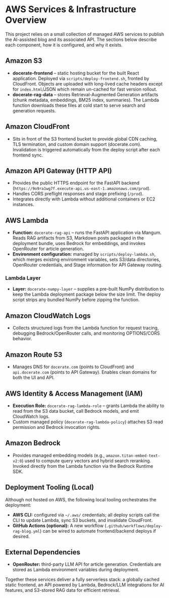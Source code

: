 # AWS Services & Infrastructure Overview

This project relies on a small collection of managed AWS services to publish the AI-assisted blog and its associated API. The sections below describe each component, how it is configured, and why it exists.

## Amazon S3
- **docerate-frontend** – static hosting bucket for the built React application. Deployed via `scripts/deploy-frontend.sh`, fronted by CloudFront. Objects are uploaded with long-lived cache headers except for `index.html`/JSON which remain un-cached for fast version rollout.
- **docerate-rag-data** – stores Retrieval-Augmented Generation artifacts (chunk metadata, embeddings, BM25 index, summaries). The Lambda function downloads these files at cold start to serve search and generation requests.

## Amazon CloudFront
- Sits in front of the S3 frontend bucket to provide global CDN caching, TLS termination, and custom domain support (docerate.com). Invalidation is triggered automatically from the deploy script after each frontend sync.

## Amazon API Gateway (HTTP API)
- Provides the public HTTPS endpoint for the FastAPI backend (`https://9o9ra1wg7f.execute-api.us-east-1.amazonaws.com/prod`).
- Handles CORS preflight responses and stage prefixing (`/prod`).
- Integrates directly with Lambda without additional containers or EC2 instances.

## AWS Lambda
- **Function:** `docerate-rag-api` – runs the FastAPI application via Mangum. Reads RAG artifacts from S3, Markdown posts packaged in the deployment bundle, uses Bedrock for embeddings, and invokes OpenRouter for article generation.
- **Environment configuration:** managed by `scripts/deploy-lambda.sh`, which merges existing environment variables, sets S3/data directories, OpenRouter credentials, and Stage information for API Gateway routing.

### Lambda Layer
- **Layer:** `docerate-numpy-layer` – supplies a pre-built NumPy distribution to keep the Lambda deployment package below the size limit. The deploy script strips any bundled NumPy before zipping the function.

## Amazon CloudWatch Logs
- Collects structured logs from the Lambda function for request tracing, debugging Bedrock/OpenRouter calls, and monitoring OPTIONS/CORS behavior.

## Amazon Route 53
- Manages DNS for `docerate.com` (points to CloudFront) and `api.docerate.com` (points to API Gateway). Enables clean domains for both the UI and API.

## AWS Identity & Access Management (IAM)
- **Execution Role:** `docerate-rag-lambda-role` – grants Lambda the ability to read from the S3 data bucket, call Bedrock models, and emit CloudWatch logs.
- Custom managed policy (`docerate-rag-lambda-policy`) attaches S3 read permission and Bedrock invocation rights.

## Amazon Bedrock
- Provides managed embedding models (e.g., `amazon.titan-embed-text-v2:0`) used to compute query vectors and hybrid search reranking. Invoked directly from the Lambda function via the Bedrock Runtime SDK.

## Deployment Tooling (Local)
Although not hosted on AWS, the following local tooling orchestrates the deployment:
- **AWS CLI:** configured via `~/.aws/` credentials; all deploy scripts call the CLI to update Lambda, sync S3 buckets, and invalidate CloudFront.
- **GitHub Actions (optional):** A new workflow (`.github/workflows/deploy-rag-blog.yml`) can be wired to automate frontend/backend deploys if desired.

## External Dependencies
- **OpenRouter:** third-party LLM API for article generation. Credentials are stored as Lambda environment variables during deployment.

Together these services deliver a fully serverless stack: a globally cached static frontend, an API powered by Lambda, Bedrock/LLM integrations for AI features, and S3-stored RAG data for efficient retrieval.
